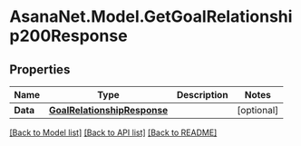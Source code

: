# AsanaNet.Model.GetGoalRelationship200Response

## Properties

Name | Type | Description | Notes
------------ | ------------- | ------------- | -------------
**Data** | [**GoalRelationshipResponse**](GoalRelationshipResponse.md) |  | [optional] 

[[Back to Model list]](../README.md#documentation-for-models) [[Back to API list]](../README.md#documentation-for-api-endpoints) [[Back to README]](../README.md)

